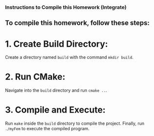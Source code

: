### Instructions to Compile this Homework (Integrate)

## To compile this homework, follow these steps:

# 1. Create Build Directory:
Create a directory named `build` with the command `mkdir build`.

# 2. Run CMake:
Navigate into the `build` directory and run `cmake ..`.

# 3. Compile and Execute:
Run `make` inside the `build` directory to compile the project.
Finally, run `./myFem` to execute the compiled program.